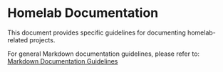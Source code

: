 # Homelab Documentation

This document provides specific guidelines for documenting homelab-related projects.

For general Markdown documentation guidelines, please refer to: [Markdown Documentation Guidelines](docs_guidelines.agents.md)
